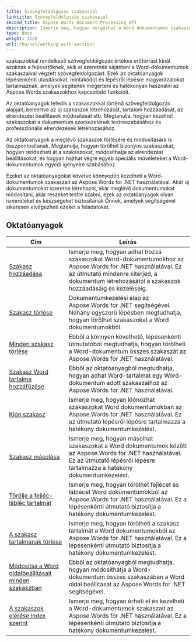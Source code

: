 ```yaml
---
title: Szövegfeldolgozás szakasszal
linktitle: Szövegfeldolgozás szakasszal
second_title: Aspose.Words Document Processing API
description: Ismerje meg, hogyan dolgozhat a Word dokumentumok szakaszaival az Aspose.Words for .NET használatával. Lépésről lépésre bemutató oktatóanyagok mintakóddal a szakaszok hatékony létrehozásához, szerkesztéséhez és formázásához.
type: docs
weight: 1220
url: /hu/net/working-with-section/
---
```

szakaszokkal rendelkező szövegfeldolgozás értékes erőforrást kínál azoknak a fejlesztőknek, akik el szeretnék sajátítani a Word-dokumentumok szakaszaival végzett szövegfeldolgozást. Ezek az oktatóanyagok lépésenkénti utasításokat, mintakódot és lépésről lépésre magyarázatokat tartalmaznak, amelyek segítenek megérteni és hatékonyan használni az Aspose.Words szakaszokhoz kapcsolódó funkcióit.

Az oktatóanyagok lefedik a szakaszokkal történő szövegfeldolgozás alapjait, beleértve az új szakaszok létrehozását, tartalom hozzáadását, az elrendezési beállítások módosítását stb. Megtanulja, hogyan kezelhet szakaszokat a dokumentum szerkezetének testreszabásához és professzionális elrendezések létrehozásához.

Az oktatóanyagok a meglévő szakaszok törlésére és módosítására is összpontosítanak. Megtanulja, hogyan törölhet bizonyos szakaszokat, hogyan rendezheti át a szakaszokat, módosíthatja az elrendezési beállításokat, és hogyan hajthat végre egyéb speciális műveleteket a Word-dokumentumok egyedi igényeire szabásához.

Ezeket az oktatóanyagokat követve könnyedén kezelheti a Word-dokumentumok szakaszait az Aspose.Words for .NET használatával. Akár új dokumentumokat szeretne létrehozni, akár meglévő dokumentumokat módosítani, akár részeket testre szabni, ezek az oktatóanyagok olyan ismereteket és készségeket biztosítanak Önnek, amelyek segítségével sikeresen elvégezheti ezeket a feladatokat.

 ## Oktatóanyagok
| Cím | Leírás |
| --- | --- |
| [Szakasz hozzáadása](./add-section/) | Ismerje meg, hogyan adhat hozzá szakaszokat Word-dokumentumokhoz az Aspose.Words for .NET használatával. Ez az útmutató mindenre kiterjed, a dokumentum létrehozásától a szakaszok hozzáadásáig és kezeléséig. |
| [Szakasz törlése](./delete-section/) | Dokumentumkezelési alap az Aspose.Words for .NET segítségével. Néhány egyszerű lépésben megtudhatja, hogyan törölhet szakaszokat a Word dokumentumokból. |
| [Minden szakasz törlése](./delete-all-sections/) | Ebből a könnyen követhető, lépésenkénti útmutatóból megtudhatja, hogyan törölheti a Word-dokumentum összes szakaszát az Aspose.Words for .NET használatával. |
| [Szakasz Word tartalma hozzáfűzése](./append-section-content/) | Ebből az oktatóanyagból megtudhatja, hogyan adhat Word-tartalmat egy Word-dokumentum adott szakaszaihoz az Aspose.Words for .NET használatával.  |
| [Klón szakasz](./clone-section/) | Ismerje meg, hogyan klónozhat szakaszokat Word dokumentumokban az Aspose.Words for .NET használatával. Ez az útmutató lépésről lépésre tartalmazza a hatékony dokumentumkezelést. |
| [Szakasz másolása](./copy-section/) | Ismerje meg, hogyan másolhat szakaszokat a Word dokumentumok között az Aspose.Words for .NET használatával. Ez az útmutató lépésről lépésre tartalmazza a hatékony dokumentumkezelést. |
| [Törölje a fejléc-lábléc tartalmát](./delete-header-footer-content/) | Ismerje meg, hogyan törölhet fejlécet és láblécet Word dokumentumokból az Aspose.Words for .NET használatával. Ez a lépésenkénti útmutató biztosítja a hatékony dokumentumkezelést.  |
| [A szakasz tartalmának törlése](./delete-section-content/) | Ismerje meg, hogyan törölheti a szakasz tartalmát a Word dokumentumokból az Aspose.Words for .NET használatával. Ez a lépésenkénti útmutató biztosítja a hatékony dokumentumkezelést. |
| [Módosítsa a Word oldalbeállításait minden szakaszban](./modify-page-setup-in-all-sections/) | Ebből az oktatóanyagból megtudhatja, hogyan módosíthatja a Word-dokumentum összes szakaszában a Word oldal beállítását az Aspose.Words for .NET segítségével. |
| [A szakaszok elérése index szerint](./sections-access-by-index/) | Ismerje meg, hogyan érheti el és kezelheti a Word-dokumentumok szakaszait az Aspose.Words for .NET használatával. Ez a lépésenkénti útmutató biztosítja a hatékony dokumentumkezelést. |